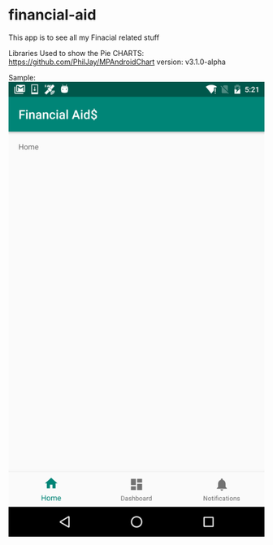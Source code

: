 # financial-aid

This app is to see all my Finacial related stuff

Libraries Used to show the Pie CHARTS:
https://github.com/PhilJay/MPAndroidChart
version: v3.1.0-alpha

Sample:
![alt text](https://github.com/SandeepSimha/financial-aid/blob/master/FinancialAid/finance.png)
